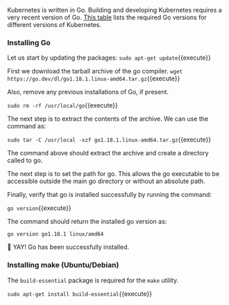 Kubernetes is written in Go. Building and developing Kubernetes requires a very recent version of Go. [This table](https://github.com/kubernetes/community/blob/master/contributors/devel/development.md#go) lists the required Go versions for different versions of Kubernetes. 

### Installing Go

Let us start by updating the packages:
`sudo apt-get update`{{execute}}

First we download the tarball archive of the go compiler.
`wget https://go.dev/dl/go1.18.1.linux-amd64.tar.gz`{{execute}} 

Also, remove any previous installations of Go, if present.

`sudo rm -rf /usr/local/go`{{execute}}

The next step is to extract the contents of the archive. We can use the command as:

`sudo tar -C /usr/local -xzf go1.18.1.linux-amd64.tar.gz`{{execute}} 


The command above should extract the archive and create a directory called to go.

The next step is to set the path for go. This allows the go executable to be accessible outside the main go directory or without an absolute path.

Finally, verify that go is installed successfully by running the command:

`go version`{{execute}}

The command should return the installed go version as:

`go version go1.18.1 linux/amd64`

🎉 YAY! Go has been successfully installed.

### Installing make (Ubuntu/Debian)

The `build-essential` package is required for the `make` utility. 

`sudo apt-get install build-essential`{{execute}}